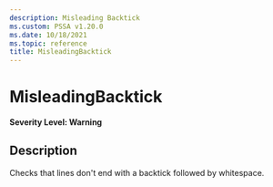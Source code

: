 ```yaml
---
description: Misleading Backtick
ms.custom: PSSA v1.20.0
ms.date: 10/18/2021
ms.topic: reference
title: MisleadingBacktick
---
```

# MisleadingBacktick

**Severity Level: Warning**

## Description

Checks that lines don't end with a backtick followed by whitespace.
